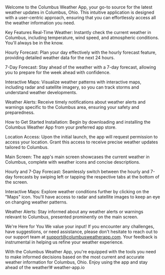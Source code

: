 Welcome to the Columbus Weather App, your go-to source for the latest weather updates in Columbus, Ohio. This intuitive application is designed with a user-centric approach, ensuring that you can effortlessly access all the weather information you need.

Key Features
Real-Time Weather: Instantly check the current weather in Columbus, including temperature, wind speed, and atmospheric conditions. You'll always be in the know.

Hourly Forecast: Plan your day effectively with the hourly forecast feature, providing detailed weather data for the next 24 hours.

7-Day Forecast: Stay ahead of the weather with a 7-day forecast, allowing you to prepare for the week ahead with confidence.

Interactive Maps: Visualize weather patterns with interactive maps, including radar and satellite imagery, so you can track storms and understand weather developments.

Weather Alerts: Receive timely notifications about weather alerts and warnings specific to the Columbus area, ensuring your safety and preparedness.

How to Get Started
Installation: Begin by downloading and installing the Columbus Weather App from your preferred app store.

Location Access: Upon the initial launch, the app will request permission to access your location. Grant this access to receive precise weather updates tailored to Columbus.

Main Screen: The app's main screen showcases the current weather in Columbus, complete with weather icons and concise descriptions.

Hourly and 7-Day Forecast: Seamlessly switch between the hourly and 7-day forecasts by swiping left or tapping the respective tabs at the bottom of the screen.

Interactive Maps: Explore weather conditions further by clicking on the "Maps" icon. You'll have access to radar and satellite images to keep an eye on changing weather patterns.

Weather Alerts: Stay informed about any weather alerts or warnings relevant to Columbus, presented prominently on the main screen.

We're Here for You
We value your input! If you encounter any challenges, have suggestions, or need assistance, please don't hesitate to reach out to our support team at support@columbusweatherapp.com. Your feedback is instrumental in helping us refine your weather experience.

With the Columbus Weather App, you're equipped with the tools you need to make informed decisions based on the most current and accurate weather information for Columbus, Ohio. Enjoy using the app and stay ahead of the weather!# weather-app.io
